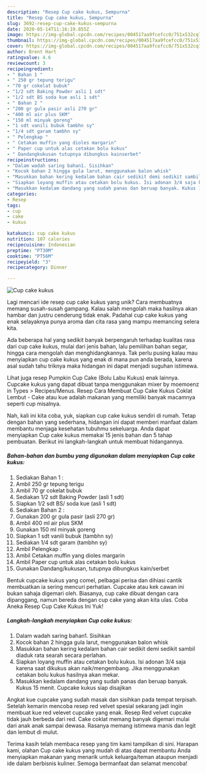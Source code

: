 ```yaml
---
description: "Resep Cup cake kukus, Sempurna"
title: "Resep Cup cake kukus, Sempurna"
slug: 3692-resep-cup-cake-kukus-sempurna
date: 2020-05-14T11:16:19.855Z
image: https://img-global.cpcdn.com/recipes/004517aa9fcefcc0/751x532cq70/cup-cake-kukus-foto-resep-utama.jpg
thumbnail: https://img-global.cpcdn.com/recipes/004517aa9fcefcc0/751x532cq70/cup-cake-kukus-foto-resep-utama.jpg
cover: https://img-global.cpcdn.com/recipes/004517aa9fcefcc0/751x532cq70/cup-cake-kukus-foto-resep-utama.jpg
author: Brent Hart
ratingvalue: 4.6
reviewcount: 3
recipeingredient:
- " Bahan 1 "
- " 250 gr tepung terigu"
- "70 gr cokelat bubuk"
- "1/2 sdt Baking Powder asli 1 sdt"
- "1/2 sdt BS soda kue asli 1 sdt"
- " Bahan 2 "
- "200 gr gula pasir asli 270 gr"
- "400 ml air plus SKM"
- "150 ml minyak goreng"
- "1 sdt vanili bubuk tambhn sy"
- "1/4 sdt garam tambhn sy"
- " Pelengkap "
- " Cetakan muffin yang dioles margarin"
- " Paper cup untuk alas cetakan bolu kukus"
- " Dandangkukusan tutupnya dibungkus kainserbet"
recipeinstructions:
- "Dalam wadah saring bahan1. Sisihkan"
- "Kocok bahan 2 hingga gula larut, menggunakan balon whisk"
- "Masukkan bahan kering kedalam bahan cair sedikit demi sedikit sambil diaduk rata searah secara perlahan."
- "Siapkan loyang muffin atau cetakan bolu kukus. Isi adonan 3/4 saja karena saat dikukus akan naik/mengembang. Jika menggunakan cetakan bolu kukus hasilnya akan mekar."
- "Masukkan kedalam dandang yang sudah panas dan beruap banyak. Kukus 15 menit. Cupcake kukus siap disajikan"
categories:
- Resep
tags:
- cup
- cake
- kukus

katakunci: cup cake kukus 
nutrition: 107 calories
recipecuisine: Indonesian
preptime: "PT30M"
cooktime: "PT56M"
recipeyield: "3"
recipecategory: Dinner

---
```



![Cup cake kukus](https://img-global.cpcdn.com/recipes/004517aa9fcefcc0/751x532cq70/cup-cake-kukus-foto-resep-utama.jpg)

Lagi mencari ide resep cup cake kukus yang unik? Cara membuatnya memang susah-susah gampang. Kalau salah mengolah maka hasilnya akan hambar dan justru cenderung tidak enak. Padahal cup cake kukus yang enak selayaknya punya aroma dan cita rasa yang mampu memancing selera kita.

Ada beberapa hal yang sedikit banyak berpengaruh terhadap kualitas rasa dari cup cake kukus, mulai dari jenis bahan, lalu pemilihan bahan segar, hingga cara mengolah dan menghidangkannya. Tak perlu pusing kalau mau menyiapkan cup cake kukus yang enak di mana pun anda berada, karena asal sudah tahu triknya maka hidangan ini dapat menjadi suguhan istimewa.

Lihat juga resep Pumpkin Cup Cake (Bolu Labu Kukus) enak lainnya. Cupcake kukus yang dapat dibuat tanpa menggunakan mixer by moemoenz in Types &gt; Recipes/Menus. Resep Cara Membuat Cup Cake Kukus Coklat Lembut - Cake atau kue adalah makanan yang memiliki banyak macamnya seperti cup misalnya.


Nah, kali ini kita coba, yuk, siapkan cup cake kukus sendiri di rumah. Tetap dengan bahan yang sederhana, hidangan ini dapat memberi manfaat dalam membantu menjaga kesehatan tubuhmu sekeluarga. Anda dapat menyiapkan Cup cake kukus memakai 15 jenis bahan dan 5 tahap pembuatan. Berikut ini langkah-langkah untuk membuat hidangannya.

<!--inarticleads1-->

##### Bahan-bahan dan bumbu yang digunakan dalam menyiapkan Cup cake kukus:

1. Sediakan  Bahan 1 :
1. Ambil  250 gr tepung terigu
1. Ambil 70 gr cokelat bubuk
1. Sediakan 1/2 sdt Baking Powder (asli 1 sdt)
1. Siapkan 1/2 sdt BS/ soda kue (asli 1 sdt)
1. Sediakan  Bahan 2 :
1. Gunakan 200 gr gula pasir (asli 270 gr)
1. Ambil 400 ml air plus SKM
1. Gunakan 150 ml minyak goreng
1. Siapkan 1 sdt vanili bubuk (tambhn sy)
1. Sediakan 1/4 sdt garam (tambhn sy)
1. Ambil  Pelengkap :
1. Ambil  Cetakan muffin yang dioles margarin
1. Ambil  Paper cup untuk alas cetakan bolu kukus
1. Gunakan  Dandang/kukusan, tutupnya dibungkus kain/serbet


Bentuk cupcake kukus yang comel, pelbagai perisa dan dihiasi cantik membuatkan ia sering mencuri perhatian. Cupcake atau kek cawan ini bukan sahaja digemari oleh. Biasanya, cup cake dibuat dengan cara dipanggang, namun bereda dengan cup cake yang akan kita ulas. Coba Aneka Resep Cup Cake Kukus Ini Yuk! 

<!--inarticleads2-->

##### Langkah-langkah menyiapkan Cup cake kukus:

1. Dalam wadah saring bahan1. Sisihkan
1. Kocok bahan 2 hingga gula larut, menggunakan balon whisk
1. Masukkan bahan kering kedalam bahan cair sedikit demi sedikit sambil diaduk rata searah secara perlahan.
1. Siapkan loyang muffin atau cetakan bolu kukus. Isi adonan 3/4 saja karena saat dikukus akan naik/mengembang. Jika menggunakan cetakan bolu kukus hasilnya akan mekar.
1. Masukkan kedalam dandang yang sudah panas dan beruap banyak. Kukus 15 menit. Cupcake kukus siap disajikan


Angkat kue cupcake yang sudah masak dan sisihkan pada tempat terpisah. Setelah kemarin mencoba resep red velvet spesial sekarang jadi ingin membuat kue red velevet cupcake yang enak. Resep Red velvet cupcake tidak jauh berbeda dari red. Cake coklat memang banyak digemari mulai dari anak anak sampai dewasa. Rasanya memang istimewa manis dan legit dan lembut di mulut. 

Terima kasih telah membaca resep yang tim kami tampilkan di sini. Harapan kami, olahan Cup cake kukus yang mudah di atas dapat membantu Anda menyiapkan makanan yang menarik untuk keluarga/teman ataupun menjadi ide dalam berbisnis kuliner. Semoga bermanfaat dan selamat mencoba!
